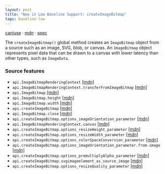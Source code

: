 ```yaml
---
layout: post
title: "New in Low Baseline Support: createImageBitmap"
tags: baseline-low
---
```


[caniuse](https://caniuse.com/?search=createimagebitmap) · [mdn](https://developer.mozilla.org/en-US/search?q=createImageBitmap) · [spec](https://html.spec.whatwg.org/multipage/imagebitmap-and-animations.html#imagebitmap)

The `createImageBitmap()` global method creates an `ImageBitmap` object from a source such as an image, SVG, blob, or canvas. An `ImageBitmap` object represents pixel data that can be drawn to a canvas with lower latency than other types, such as `ImageData`.

### Source features

- ``api.ImageBitmapRenderingContext`` [[mdn]](https://developer.mozilla.org/en-US/search?q=api.ImageBitmapRenderingContext)
- ``api.ImageBitmapRenderingContext.transferFromImageBitmap`` [[mdn]](https://developer.mozilla.org/en-US/search?q=api.ImageBitmapRenderingContext.transferFromImageBitmap)
- ``api.ImageBitmap`` [[mdn]](https://developer.mozilla.org/en-US/search?q=api.ImageBitmap)
- ``api.ImageBitmap.height`` [[mdn]](https://developer.mozilla.org/en-US/search?q=api.ImageBitmap.height)
- ``api.ImageBitmap.width`` [[mdn]](https://developer.mozilla.org/en-US/search?q=api.ImageBitmap.width)
- ``api.createImageBitmap`` [[mdn]](https://developer.mozilla.org/en-US/search?q=api.createImageBitmap)
- ``api.ImageBitmap.close`` [[mdn]](https://developer.mozilla.org/en-US/search?q=api.ImageBitmap.close)
- ``api.createImageBitmap.options_imageOrientation_parameter`` [[mdn]](https://developer.mozilla.org/en-US/search?q=api.createImageBitmap.options_imageOrientation_parameter)
- ``api.ImageBitmapRenderingContext.canvas`` [[mdn]](https://developer.mozilla.org/en-US/search?q=api.ImageBitmapRenderingContext.canvas)
- ``api.createImageBitmap.options_resizeHeight_parameter`` [[mdn]](https://developer.mozilla.org/en-US/search?q=api.createImageBitmap.options_resizeHeight_parameter)
- ``api.createImageBitmap.options_resizeWidth_parameter`` [[mdn]](https://developer.mozilla.org/en-US/search?q=api.createImageBitmap.options_resizeWidth_parameter)
- ``api.createImageBitmap.options_colorSpaceConversion_parameter`` [[mdn]](https://developer.mozilla.org/en-US/search?q=api.createImageBitmap.options_colorSpaceConversion_parameter)
- ``api.createImageBitmap.options_imageOrientation_parameter.from-image`` [[mdn]](https://developer.mozilla.org/en-US/search?q=api.createImageBitmap.options_imageOrientation_parameter.from-image)
- ``api.createImageBitmap.options_premultiplyAlpha_parameter`` [[mdn]](https://developer.mozilla.org/en-US/search?q=api.createImageBitmap.options_premultiplyAlpha_parameter)
- ``api.createImageBitmap.svgimageelement_as_source_image`` [[mdn]](https://developer.mozilla.org/en-US/search?q=api.createImageBitmap.svgimageelement_as_source_image)
- ``api.createImageBitmap.options_resizeQuality_parameter`` [[mdn]](https://developer.mozilla.org/en-US/search?q=api.createImageBitmap.options_resizeQuality_parameter)
